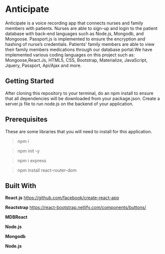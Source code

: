# Anticipate

Anticipate is a voice recording app that connects nurses and family members with patients. Nurses are able to sign-up and login to the patient database with back-end languages such as Node.js,  Mongodb, and Mongoose. Passport.js is implemented to ensure the encryption and hashing of nurse’s credentials. Patients' family members are able to view their family members medications through our database portal.We have implemented various coding languages on this project such as: Mongoose,React.Js, HTML5, CSS, Bootstrap, Materialize, JavaScript, Jquery, Passport, Api/Ajax and more. 

## Getting Started

After cloning this repository to your terminal, do an npm install to ensure that all dependencies will be downloaded from your package.json. Create a server.js file to run node.js on the backend of your application.

## Prerequisites

These are some libraries that you will need to install for this application.

> npm i 

> npm init -y

> npm i express

>npm install react-router-dom

## Built With 

**React.js** https://github.com/facebook/create-react-app

**Reactstrap** https://react-bootstrap.netlify.com/components/buttons/

**MDBReact**

**Node.js**

**Mongodb**

**Node.js**

